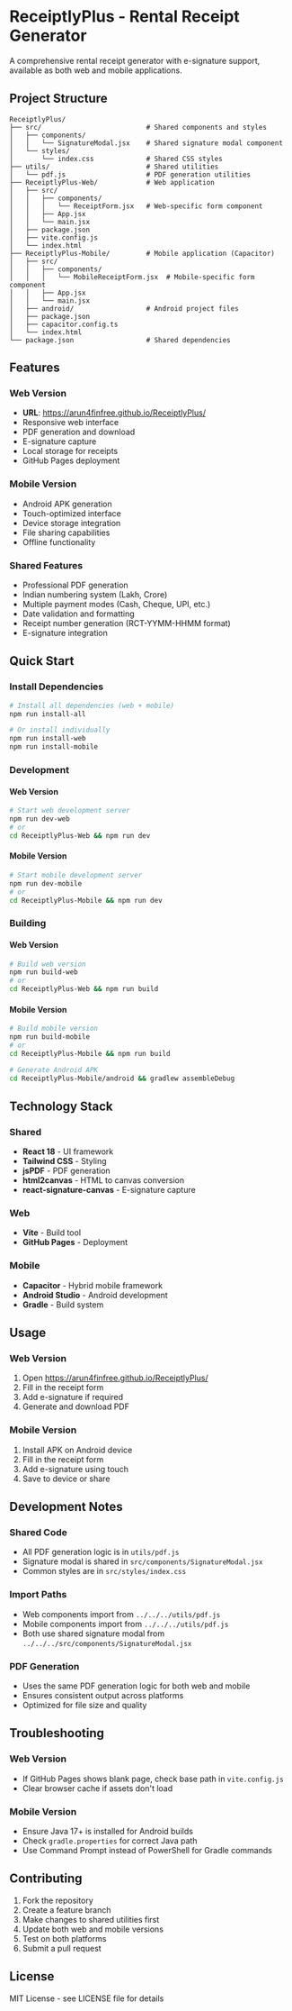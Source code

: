 # ReceiptlyPlus - Rental Receipt Generator

A comprehensive rental receipt generator with e-signature support, available as both web and mobile applications.

## Project Structure

```
ReceiptlyPlus/
├── src/                          # Shared components and styles
│   ├── components/
│   │   └── SignatureModal.jsx    # Shared signature modal component
│   └── styles/
│       └── index.css             # Shared CSS styles
├── utils/                        # Shared utilities
│   └── pdf.js                    # PDF generation utilities
├── ReceiptlyPlus-Web/            # Web application
│   ├── src/
│   │   ├── components/
│   │   │   └── ReceiptForm.jsx   # Web-specific form component
│   │   ├── App.jsx
│   │   └── main.jsx
│   ├── package.json
│   ├── vite.config.js
│   └── index.html
├── ReceiptlyPlus-Mobile/         # Mobile application (Capacitor)
│   ├── src/
│   │   ├── components/
│   │   │   └── MobileReceiptForm.jsx  # Mobile-specific form component
│   │   ├── App.jsx
│   │   └── main.jsx
│   ├── android/                  # Android project files
│   ├── package.json
│   ├── capacitor.config.ts
│   └── index.html
└── package.json                  # Shared dependencies
```

## Features

### Web Version
- **URL**: https://arun4finfree.github.io/ReceiptlyPlus/
- Responsive web interface
- PDF generation and download
- E-signature capture
- Local storage for receipts
- GitHub Pages deployment

### Mobile Version
- Android APK generation
- Touch-optimized interface
- Device storage integration
- File sharing capabilities
- Offline functionality

### Shared Features
- Professional PDF generation
- Indian numbering system (Lakh, Crore)
- Multiple payment modes (Cash, Cheque, UPI, etc.)
- Date validation and formatting
- Receipt number generation (RCT-YYMM-HHMM format)
- E-signature integration

## Quick Start

### Install Dependencies
```bash
# Install all dependencies (web + mobile)
npm run install-all

# Or install individually
npm run install-web
npm run install-mobile
```

### Development

#### Web Version
```bash
# Start web development server
npm run dev-web
# or
cd ReceiptlyPlus-Web && npm run dev
```

#### Mobile Version
```bash
# Start mobile development server
npm run dev-mobile
# or
cd ReceiptlyPlus-Mobile && npm run dev
```

### Building

#### Web Version
```bash
# Build web version
npm run build-web
# or
cd ReceiptlyPlus-Web && npm run build
```

#### Mobile Version
```bash
# Build mobile version
npm run build-mobile
# or
cd ReceiptlyPlus-Mobile && npm run build

# Generate Android APK
cd ReceiptlyPlus-Mobile/android && gradlew assembleDebug
```

## Technology Stack

### Shared
- **React 18** - UI framework
- **Tailwind CSS** - Styling
- **jsPDF** - PDF generation
- **html2canvas** - HTML to canvas conversion
- **react-signature-canvas** - E-signature capture

### Web
- **Vite** - Build tool
- **GitHub Pages** - Deployment

### Mobile
- **Capacitor** - Hybrid mobile framework
- **Android Studio** - Android development
- **Gradle** - Build system

## Usage

### Web Version
1. Open https://arun4finfree.github.io/ReceiptlyPlus/
2. Fill in the receipt form
3. Add e-signature if required
4. Generate and download PDF

### Mobile Version
1. Install APK on Android device
2. Fill in the receipt form
3. Add e-signature using touch
4. Save to device or share

## Development Notes

### Shared Code
- All PDF generation logic is in `utils/pdf.js`
- Signature modal is shared in `src/components/SignatureModal.jsx`
- Common styles are in `src/styles/index.css`

### Import Paths
- Web components import from `../../../utils/pdf.js`
- Mobile components import from `../../../utils/pdf.js`
- Both use shared signature modal from `../../../src/components/SignatureModal.jsx`

### PDF Generation
- Uses the same PDF generation logic for both web and mobile
- Ensures consistent output across platforms
- Optimized for file size and quality

## Troubleshooting

### Web Version
- If GitHub Pages shows blank page, check base path in `vite.config.js`
- Clear browser cache if assets don't load

### Mobile Version
- Ensure Java 17+ is installed for Android builds
- Check `gradle.properties` for correct Java path
- Use Command Prompt instead of PowerShell for Gradle commands

## Contributing

1. Fork the repository
2. Create a feature branch
3. Make changes to shared utilities first
4. Update both web and mobile versions
5. Test on both platforms
6. Submit a pull request

## License

MIT License - see LICENSE file for details